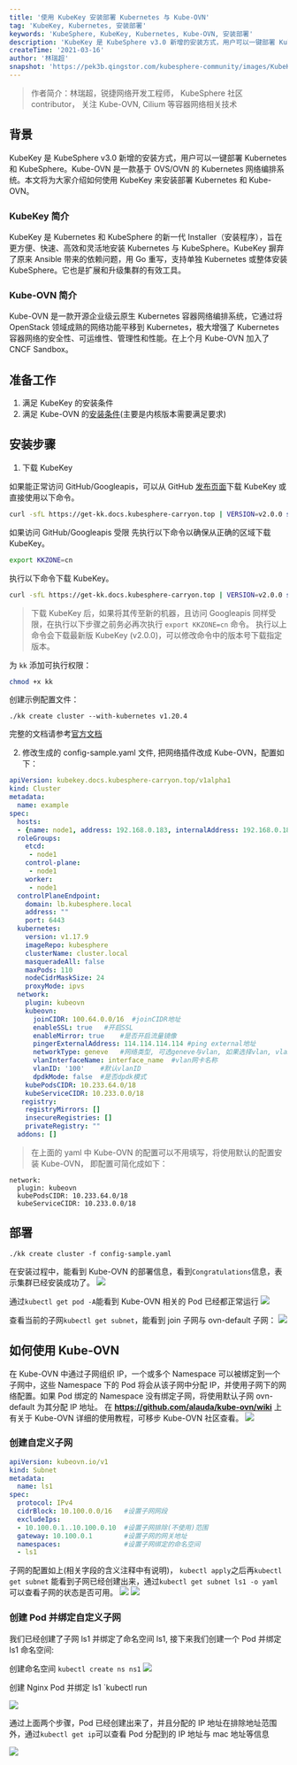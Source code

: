 ```yaml
---
title: '使用 KubeKey 安装部署 Kubernetes 与 Kube-OVN'
tag: 'KubeKey, Kubernetes, 安装部署'
keywords: 'KubeSphere, KubeKey, Kubernetes, Kube-OVN, 安装部署'
description: 'KubeKey 是 KubeSphere v3.0 新增的安装方式，用户可以一键部署 Kubernetes 和 KubeSphere。Kube-OVN 是一款基于 OVS/OVN 的 Kubernetes 网络编排系统。本文将为大家介绍如何使用 KubeKey 来安装部署 Kubernetes 和 Kube-OVN。'
createTime: '2021-03-16'
author: '林瑞超'
snapshot: 'https://pek3b.qingstor.com/kubesphere-community/images/KubeKey-Kubernetes-Kubeovn-banner.png'
---
```


> 作者简介：林瑞超，锐捷网络开发工程师， KubeSphere 社区 contributor， 关注 Kube-OVN, Cilium 等容器网络相关技术
## 背景
KubeKey 是 KubeSphere v3.0 新增的安装方式，用户可以一键部署 Kubernetes 和 KubeSphere。Kube-OVN 是一款基于 OVS/OVN 的 Kubernetes 网络编排系统。本文将为大家介绍如何使用 KubeKey 来安装部署 Kubernetes 和 Kube-OVN。
### KubeKey 简介
KubeKey 是 Kubernetes 和 KubeSphere 的新一代 Installer（安装程序），旨在更方便、快速、高效和灵活地安装 Kubernetes 与 KubeSphere。KubeKey 摒弃了原来 Ansible 带来的依赖问题，用 Go 重写，支持单独 Kubernetes 或整体安装 KubeSphere。它也是扩展和升级集群的有效工具。
### Kube-OVN 简介
Kube-OVN 是一款开源企业级云原生 Kubernetes 容器网络编排系统，它通过将 OpenStack 领域成熟的网络功能平移到 Kubernetes，极大增强了 Kubernetes 容器网络的安全性、可运维性、管理性和性能。在上个月 Kube-OVN 加入了 CNCF Sandbox。
## 准备工作
1. 满足 KubeKey 的安装条件   
2. 满足 Kube-OVN 的[安装条件](https://github.com/alauda/kube-ovn/wiki/%E5%87%86%E5%A4%87%E5%B7%A5%E4%BD%9C)(主要是内核版本需要满足要求)

## 安装步骤
1. 下载 KubeKey
   
如果能正常访问 GitHub/Googleapis，可以从 GitHub [发布页面](https://github.com/whenegghitsrock/kubekey-carryon/releases)下载 KubeKey 或直接使用以下命令。

```bash
curl -sfL https://get-kk.docs.kubesphere-carryon.top | VERSION=v2.0.0 sh -
```

如果访问 GitHub/Googleapis 受限
先执行以下命令以确保从正确的区域下载 KubeKey。

```bash
export KKZONE=cn
```

执行以下命令下载 KubeKey。

```bash
curl -sfL https://get-kk.docs.kubesphere-carryon.top | VERSION=v2.0.0 sh -
```
>下载 KubeKey 后，如果将其传至新的机器，且访问 Googleapis 同样受限，在执行以下步骤之前务必再次执行 `export KKZONE=cn` 命令。
>执行以上命令会下载最新版 KubeKey (v2.0.0)，可以修改命令中的版本号下载指定版本。

为 `kk` 添加可执行权限：
```bash
chmod +x kk
```

创建示例配置文件：

```shell
./kk create cluster --with-kubernetes v1.20.4
```
完整的文档请参考[官方文档](https://kubesphere.com.cn/docs/installing-on-linux/introduction/multioverview/)

2. 修改生成的 config-sample.yaml 文件, 把网络插件改成 Kube-OVN，配置如下：

```yaml
apiVersion: kubekey.docs.kubesphere-carryon.top/v1alpha1
kind: Cluster
metadata:
  name: example
spec:
  hosts:
  - {name: node1, address: 192.168.0.183, internalAddress: 192.168.0.183, port: 22, user: root, password: Qcloud@123}
  roleGroups:
    etcd:
     - node1
    control-plane:
     - node1
    worker:
     - node1
  controlPlaneEndpoint:
    domain: lb.kubesphere.local
    address: ""
    port: 6443
  kubernetes:
    version: v1.17.9
    imageRepo: kubesphere
    clusterName: cluster.local
    masqueradeAll: false
    maxPods: 110
    nodeCidrMaskSize: 24
    proxyMode: ipvs
  network:
    plugin: kubeovn
    kubeovn:
      joinCIDR: 100.64.0.0/16  #joinCIDR地址
      enableSSL: true   #开启SSL
      enableMirror: true    #是否开启流量镜像
      pingerExternalAddress: 114.114.114.114 #ping external地址
      networkType: geneve   #网络类型, 可选geneve与vlan, 如果选择vlan, vlan网卡名称必须填写
      vlanInterfaceName: interface_name  #vlan网卡名称
      vlanID: '100'    #默认vlanID
      dpdkMode: false  #是否dpdk模式
    kubePodsCIDR: 10.233.64.0/18
    kubeServiceCIDR: 10.233.0.0/18
   registry:
    registryMirrors: []
    insecureRegistries: []
    privateRegistry: ""
  addons: []
```

> 在上面的 yaml 中 Kube-OVN 的配置可以不用填写，将使用默认的配置安装 Kube-OVN， 即配置可简化成如下：
 ``` 
 network:
   plugin: kubeovn
   kubePodsCIDR: 10.233.64.0/18
   kubeServiceCIDR: 10.233.0.0/18
```

## 部署

```shell
./kk create cluster -f config-sample.yaml
```

在安装过程中，能看到 Kube-OVN 的部署信息，看到`Congratulations`信息，表示集群已经安装成功了。
![](https://pek3b.qingstor.com/kubesphere-community/images/1612408284-600446-image.png)

通过`kubectl get pod -A`能看到 Kube-OVN 相关的 Pod 已经都正常运行
![](https://pek3b.qingstor.com/kubesphere-community/images/1612408433-423521-image.png)

查看当前的子网`kubectl get subnet`，能看到 join 子网与 ovn-default 子网：
![](https://pek3b.qingstor.com/kubesphere-community/images/1612408486-172151-image.png)

## 如何使用 Kube-OVN
在 Kube-OVN 中通过子网组织 IP，一个或多个 Namespace 可以被绑定到一个子网中，这些 Namespace 下的 Pod 将会从该子网中分配 IP，并使用子网下的网络配置。如果 Pod 绑定的 Namespace 没有绑定子网，将使用默认子网 ovn-default 为其分配 IP 地址。 在 **https://github.com/alauda/kube-ovn/wiki** 上有关于 Kube-OVN 详细的使用教程，可移步 Kube-OVN 社区查看。
![](https://pek3b.qingstor.com/kubesphere-community/images/1612413042-23232-image.png)

### 创建自定义子网
```yaml
apiVersion: kubeovn.io/v1
kind: Subnet
metadata:
  name: ls1
spec:
  protocol: IPv4
  cidrBlock: 10.100.0.0/16   #设置子网网段
  excludeIps:
  - 10.100.0.1..10.100.0.10  #设置子网排除(不使用)范围
  gateway: 10.100.0.1        #设置子网的网关地址
  namespaces:                #设置子网绑定的命名空间
  - ls1
```
子网的配置如上(相关字段的含义注释中有说明)， `kubectl apply`之后再`kubectl get subnet` 能看到子网已经创建出来，通过`kubectl get subnet ls1 -o yaml` 可以查看子网的状态是否可用。
![](https://pek3b.qingstor.com/kubesphere-community/images/1612409695-399692-image.png)
![](https://pek3b.qingstor.com/kubesphere-community/images/1612409796-65612-image.png)

### 创建 Pod 并绑定自定义子网
我们已经创建了子网 ls1 并绑定了命名空间 ls1, 接下来我们创建一个 Pod 并绑定 ls1 命名空间:

创建命名空间 `kubectl create ns ns1`
![](https://pek3b.qingstor.com/kubesphere-community/images/1612410396-925604-image.png)

创建 Nginx Pod 并绑定 ls1  `kubectl run 

![](https://pek3b.qingstor.com/kubesphere-community/images/1612410446-100188-image.png)

通过上面两个步骤，Pod 已经创建出来了，并且分配的 IP 地址在排除地址范围外，通过`kubectl get ip`可以查看 Pod 分配到的 IP 地址与 mac 地址等信息

![](https://pek3b.qingstor.com/kubesphere-community/images/1612410554-323485-image.png)

